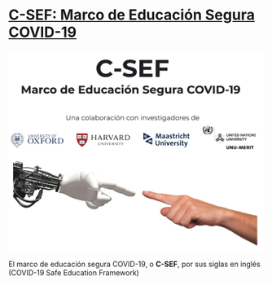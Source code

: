 # [C-SEF: Marco de Educación Segura COVID-19](https://www.c-sef.com)

[![Screenshot](./preview.png)](https://www.c-sef.com)

El marco de educación segura COVID-19, o **C-SEF**, por sus siglas en inglés (COVID-19 Safe Education Framework) 

